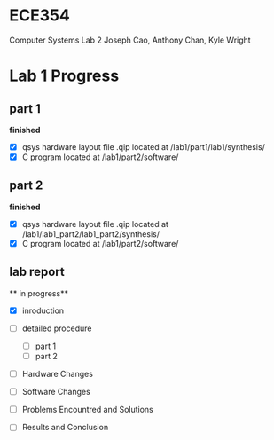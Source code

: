 # ECE354
Computer Systems Lab 2
Joseph Cao, Anthony Chan, Kyle Wright

# Lab 1 Progress

 ## part 1 
  
  **finished**
  - [x] qsys hardware layout file .qip located at /lab1/part1/lab1/synthesis/
  - [x] C program located at /lab1/part2/software/
  
 ## part 2 
  **finished**
  - [x] qsys hardware layout file .qip located at /lab1/lab1_part2/lab1_part2/synthesis/
  - [x] C program located at /lab1/part2/software/
  
 ## lab report
  ** in progress** 
  - [x] inroduction
  - [ ] detailed procedure
    - [ ] part 1
    - [ ] part 2
  - [ ] Hardware Changes
  - [ ] Software Changes
  - [ ] Problems Encountred and Solutions
  - [ ] Results and Conclusion

  
  
